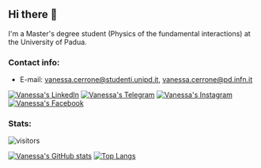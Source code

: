 ## Hi there 👋
I'm a Master's degree student (Physics of the fundamental interactions) at the University of Padua. 
### Contact info:
* E-mail: vanessa.cerrone@studenti.unipd.it, vanessa.cerrone@pd.infn.it

[![Vanessa's LinkedIn](https://img.shields.io/badge/LinkedIn-0077B5?style=for-the-badge&logo=linkedin&logoColor=white)](https://www.linkedin.com/in/vanessa-cerrone-51129b220/)
[![Vanessa's Telegram](https://img.shields.io/badge/Telegram-2CA5E0?style=for-the-badge&logo=telegram&logoColor=white)](https://t.me/vanessacerrone)
[![Vanessa's Instagram](https://img.shields.io/badge/Instagram-E4405F?style=for-the-badge&logo=instagram&logoColor=white)](https://www.instagram.com/vanessacerrone)
[![Vanessa's Facebook](https://img.shields.io/badge/Facebook-1877F2?style=for-the-badge&logo=facebook&logoColor=white)](https://www.facebook.com/vanessa.cerrone.75)

### Stats:

![visitors](https://shields-io-visitor-counter.herokuapp.com/badge?page=vanessacerrone&label=Visitors&labelColor=000000&logo=GitHub&logoColor=FFFFFF&color=1D70B8&style=for-the-badge)

[![Vanessa's GitHub stats](https://github-readme-stats.vercel.app/api?username=vanessacerrone&show_icons=true&theme=graywhite&count_private=true)](https://github.com/anuraghazra/github-readme-stats)
[![Top Langs](https://github-readme-stats.vercel.app/api/top-langs/?username=vanessacerrone&langs_count=8&show_icons=true&theme=graywhite&count_private=false)](https://github.com/anuraghazra/github-readme-stats)



